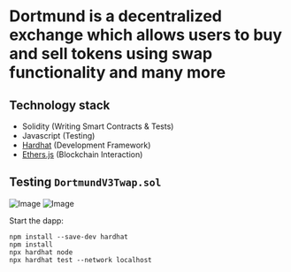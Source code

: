 # Dortmund is a decentralized exchange which allows users to buy and sell tokens using swap functionality and many more

## Technology stack

- Solidity (Writing Smart Contracts & Tests)
- Javascript (Testing)
- [Hardhat](https://hardhat.org/) (Development Framework)
- [Ethers.js](https://docs.ethers.io/v5/) (Blockchain Interaction)

## Testing `DortmundV3Twap.sol`

![Image](https://github.com/turnMeUpSon/dortmund-DEX/blob/main/Screenshot%20from%202023-03-07%2018-56-19.png)
![Image](https://github.com/turnMeUpSon/dortmund-DEX/blob/main/Screenshot%20from%202023-03-07%2018-56-00.png)

Start the dapp:

```shell
npm install --save-dev hardhat
npm install
npx hardhat node
npx hardhat test --network localhost
```
